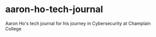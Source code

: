 # aaron-ho-tech-journal
Aaron Ho's tech journal for his journey in Cybersecurity at Champlain College
